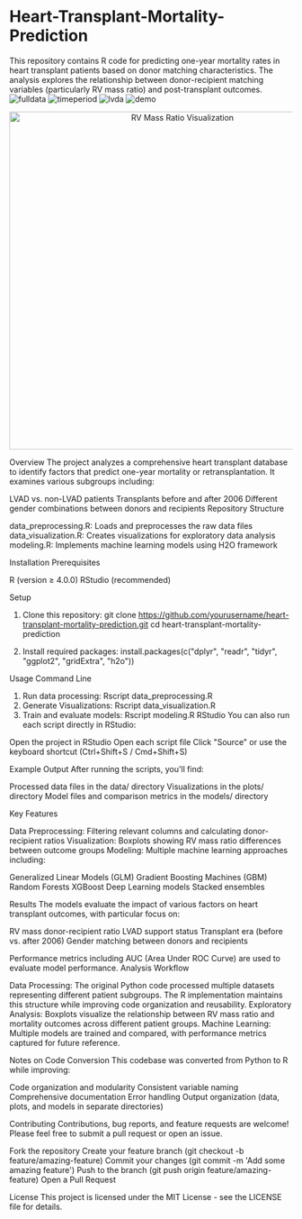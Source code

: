 # Heart-Transplant-Mortality-Prediction
This repository contains R code for predicting one-year mortality rates in heart transplant patients based on donor matching characteristics. The analysis explores the relationship between donor-recipient matching variables (particularly RV mass ratio) and post-transplant outcomes.
![fulldata](https://github.com/user-attachments/assets/64ce3097-c15b-443f-a8ad-d6219ca89af5)
![timeperiod](https://github.com/user-attachments/assets/7ae86d45-cebb-40fa-b224-f46e78143fea)
![lvda](https://github.com/user-attachments/assets/ffc86c19-53a2-4991-9386-83706e5be33b)
![demo](https://github.com/user-attachments/assets/4f1e95e4-0325-4d79-9925-4488a23bd4e2)
<p align="center">
  <img src="plots/rv_mass_ratio_example.png" alt="RV Mass Ratio Visualization" width="600"/>
</p>
Overview
The project analyzes a comprehensive heart transplant database to identify factors that predict one-year mortality or retransplantation. It examines various subgroups including:

LVAD vs. non-LVAD patients
Transplants before and after 2006
Different gender combinations between donors and recipients
Repository Structure

data_preprocessing.R: Loads and preprocesses the raw data files
data_visualization.R: Creates visualizations for exploratory data analysis
modeling.R: Implements machine learning models using H2O framework

Installation
Prerequisites

R (version ≥ 4.0.0)
RStudio (recommended)

Setup

1. Clone this repository:
   git clone https://github.com/yourusername/heart-transplant-mortality-prediction.git
cd heart-transplant-mortality-prediction

2. Install required packages:
  install.packages(c("dplyr", "readr", "tidyr", "ggplot2", "gridExtra", "h2o"))

Usage
Command Line

1. Run data processing:
   Rscript data_preprocessing.R
2. Generate Visualizations:
   Rscript data_visualization.R
3. Train and evaluate models:
   Rscript modeling.R
RStudio
You can also run each script directly in RStudio:

Open the project in RStudio
Open each script file
Click "Source" or use the keyboard shortcut (Ctrl+Shift+S / Cmd+Shift+S)

Example Output
After running the scripts, you'll find:

Processed data files in the data/ directory
Visualizations in the plots/ directory
Model files and comparison metrics in the models/ directory

Key Features

Data Preprocessing: Filtering relevant columns and calculating donor-recipient ratios
Visualization: Boxplots showing RV mass ratio differences between outcome groups
Modeling: Multiple machine learning approaches including:

Generalized Linear Models (GLM)
Gradient Boosting Machines (GBM)
Random Forests
XGBoost
Deep Learning models
Stacked ensembles



Results
The models evaluate the impact of various factors on heart transplant outcomes, with particular focus on:

RV mass donor-recipient ratio
LVAD support status
Transplant era (before vs. after 2006)
Gender matching between donors and recipients

Performance metrics including AUC (Area Under ROC Curve) are used to evaluate model performance.
Analysis Workflow

Data Processing: The original Python code processed multiple datasets representing different patient subgroups. The R implementation maintains this structure while improving code organization and reusability.
Exploratory Analysis: Boxplots visualize the relationship between RV mass ratio and mortality outcomes across different patient groups.
Machine Learning: Multiple models are trained and compared, with performance metrics captured for future reference.

Notes on Code Conversion
This codebase was converted from Python to R while improving:

Code organization and modularity
Consistent variable naming
Comprehensive documentation
Error handling
Output organization (data, plots, and models in separate directories)

Contributing
Contributions, bug reports, and feature requests are welcome! Please feel free to submit a pull request or open an issue.

Fork the repository
Create your feature branch (git checkout -b feature/amazing-feature)
Commit your changes (git commit -m 'Add some amazing feature')
Push to the branch (git push origin feature/amazing-feature)
Open a Pull Request

License
This project is licensed under the MIT License - see the LICENSE file for details.



